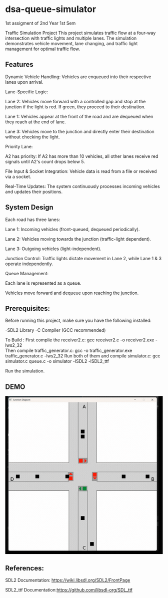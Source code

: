 # dsa-queue-simulator
1st assigment of 2nd Year 1st Sem

Traffic Simulation Project
This project simulates traffic flow at a four-way intersection with traffic lights and multiple lanes. The simulation demonstrates vehicle movement, lane changing, and traffic light management for optimal traffic flow.

## Features
Dynamic Vehicle Handling: Vehicles are enqueued into their respective lanes upon arrival.

Lane-Specific Logic:

Lane 2: Vehicles move forward with a controlled gap and stop at the junction if the light is red. If green, they proceed to their destination.

Lane 1: Vehicles appear at the front of the road and are dequeued when they reach at the end of lane.

Lane 3: Vehicles move to the junction and directly enter their destination without checking the light.

Priority Lane:

A2 has priority: If A2 has more than 10 vehicles, all other lanes receive red signals until A2's count drops below 5.

File Input & Socket Integration: Vehicle data is read from a file or received via a socket.

Real-Time Updates: The system continuously processes incoming vehicles and updates their positions.

## System Design
Each road has three lanes:

Lane 1: Incoming vehicles (front-queued, dequeued periodically).

Lane 2: Vehicles moving towards the junction (traffic-light dependent).

Lane 3: Outgoing vehicles (light-independent).

Junction Control: Traffic lights dictate movement in Lane 2, while Lane 1 & 3 operate independently.

Queue Management:

Each lane is represented as a queue.

Vehicles move forward and dequeue upon reaching the junction.
## Prerequisites:
Before running this project, make sure you have the following installed:

-SDL2 Library
-C Compiler (GCC recommended)

To Build :
First complie the receiver2.c: gcc receiver2.c -o receiver2.exe -lws2_32  
Then compile traffic_generator.c: gcc -o traffic_generator.exe traffic_generator.c -lws2_32
Run both of them and compile simulator.c: gcc simulator.c queue.c -o simulator -lSDL2 -lSDL2_ttf

Run the simulation.

## DEMO
![Traffic Simulation Demo](./trafficsimulation.gif)

## References:
SDL2 Documentation: https://wiki.libsdl.org/SDL2/FrontPage

SDL2_ttf Documentation:https://github.com/libsdl-org/SDL_ttf

